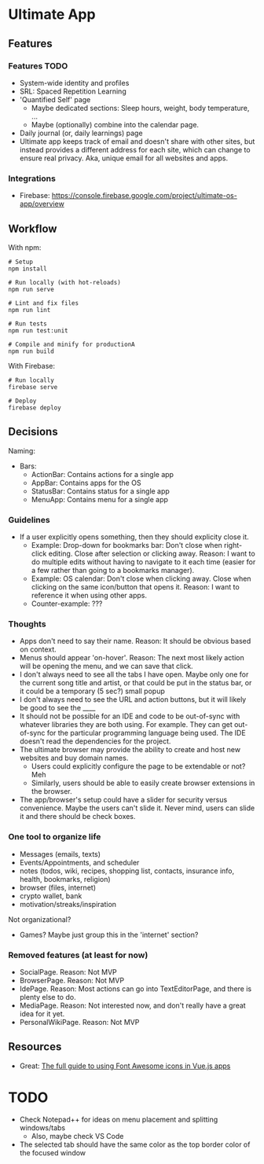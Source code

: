 # Ultimate App


## Features

### Features TODO
- System-wide identity and profiles
- SRL: Spaced Repetition Learning
- 'Quantified Self' page
    - Maybe dedicated sections: Sleep hours, weight, body temperature, ...
    - Maybe (optionally) combine into the calendar page.
- Daily journal (or, daily learnings) page
- Ultimate app keeps track of email and doesn't share with other sites, but instead provides a different address for each site, which can change to ensure real privacy. Aka, unique email for all websites and apps.

### Integrations
- Firebase: https://console.firebase.google.com/project/ultimate-os-app/overview


## Workflow

With npm:

    # Setup
    npm install
    
    # Run locally (with hot-reloads)
    npm run serve
    
    # Lint and fix files
    npm run lint
    
    # Run tests
    npm run test:unit
    
    # Compile and minify for productionA
    npm run build

With Firebase:

    # Run locally
    firebase serve
    
    # Deploy
    firebase deploy


## Decisions

Naming:
- Bars:
    - ActionBar: Contains actions for a single app
    - AppBar: Contains apps for the OS
    - StatusBar: Contains status for a single app
    - MenuApp: Contains menu for a single app

### Guidelines
- If a user explicitly opens something, then they should explicity close it.
  - Example: Drop-down for bookmarks bar: Don't close when right-click editing. Close after selection or clicking away. Reason: I want to do multiple edits without having to navigate to it each time (easier for a few rather than going to a bookmarks manager).
  - Example: OS calendar: Don't close when clicking away. Close when clicking on the same icon/button that opens it. Reason: I want to reference it when using other apps.
  - Counter-example: ???

### Thoughts
- Apps don't need to say their name. Reason: It should be obvious based on context.
- Menus should appear 'on-hover'. Reason: The next most likely action will be opening the menu, and we can save that click.
- I don't always need to see all the tabs I have open. Maybe only one for the current song title and artist, or that could be put in the status bar, or it could be a temporary (5 sec?) small popup
- I don't always need to see the URL and action buttons, but it will likely be good to see the ____
- It should not be possible for an IDE and code to be out-of-sync with whatever libraries they are both using. For example. They can get out-of-sync for the particular programming language being used. The IDE doesn't read the dependencies for the project.
- The ultimate browser may provide the ability to create and host new websites and buy domain names.
    - Users could explicitly configure the page to be extendable or not? Meh
    - Similarly, users should be able to easily create browser extensions in the browser.
- The app/browser's setup could have a slider for security versus convenience. Maybe the users can't slide it. Never mind, users can slide it and there should be check boxes.

### One tool to organize life
- Messages (emails, texts)
- Events/Appointments, and scheduler
- notes (todos, wiki, recipes, shopping list, contacts, insurance info, health, bookmarks, religion)
- browser (files, internet)
- crypto wallet, bank
- motivation/streaks/inspiration

Not organizational?
- Games? Maybe just group this in the 'internet' section?

### Removed features (at least for now)
- SocialPage. Reason: Not MVP
- BrowserPage. Reason: Not MVP
- IdePage. Reason: Most actions can go into TextEditorPage, and there is plenty else to do.
- MediaPage. Reason: Not interested now, and don't really have a great idea for it yet.
- PersonalWikiPage. Reason: Not MVP


## Resources
- Great: [The full guide to using Font Awesome icons in Vue.js apps](https://blog.logrocket.com/full-guide-to-using-font-awesome-icons-in-vue-js-apps-5574c74d9b2d/)



# TODO
- Check Notepad++ for ideas on menu placement and splitting windows/tabs
    - Also, maybe check VS Code
- The selected tab should have the same color as the top border color of the focused window

